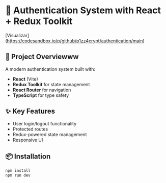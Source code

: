 # 🔐 Authentication System with React + Redux Toolkit

[Visualizar] (https://codesandbox.io/p/github/p1zz4crypt/authentication/main)

## 🚀 Project Overviewww

A modern authentication system built with:

- **React** (Vite)
- **Redux Toolkit** for state management
- **React Router** for navigation
- **TypeScript** for type safety

## ✨ Key Features

- User login/logout functionality
- Protected routes
- Redux-powered state management
- Responsive UI

## 📦 Installation

```bash
npm install
npm run dev
```
